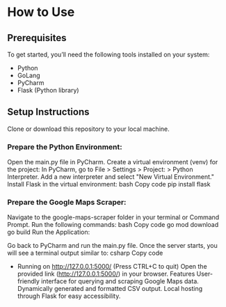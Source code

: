 # How to Use
## Prerequisites
To get started, you’ll need the following tools installed on your system:

- Python
- GoLang
- PyCharm
- Flask (Python library)

## Setup Instructions
Clone or download this repository to your local machine.

### Prepare the Python Environment:

Open the main.py file in PyCharm.
Create a virtual environment (venv) for the project:
In PyCharm, go to File > Settings > Project: <YourProject> > Python Interpreter.
Add a new interpreter and select "New Virtual Environment."
Install Flask in the virtual environment:
bash
Copy code
pip install flask

### Prepare the Google Maps Scraper:

Navigate to the google-maps-scraper folder in your terminal or Command Prompt.
Run the following commands:
bash
Copy code
go mod download
go build
Run the Application:

Go back to PyCharm and run the main.py file.
Once the server starts, you will see a terminal output similar to:
csharp
Copy code
* Running on http://127.0.0.1:5000/ (Press CTRL+C to quit)
Open the provided link (http://127.0.0.1:5000/) in your browser.
Features
User-friendly interface for querying and scraping Google Maps data.
Dynamically generated and formatted CSV output.
Local hosting through Flask for easy accessibility.
